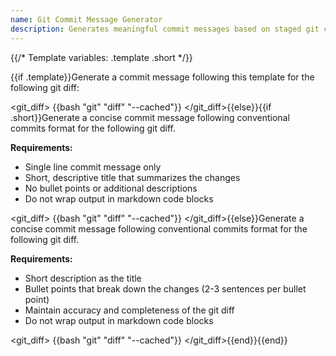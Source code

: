 ```yaml
---
name: Git Commit Message Generator
description: Generates meaningful commit messages based on staged git changes using conventional commits format
---
```


{{/* Template variables: .template .short */}}

{{if .template}}Generate a commit message following this template for the following git diff:

<template>
{{.template}}
</template>

<git_diff>
{{bash "git" "diff" "--cached"}}
</git_diff>{{else}}{{if .short}}Generate a concise commit message following conventional commits format for the following git diff.

**Requirements:**
- Single line commit message only
- Short, descriptive title that summarizes the changes
- No bullet points or additional descriptions
- Do not wrap output in markdown code blocks

<git_diff>
{{bash "git" "diff" "--cached"}}
</git_diff>{{else}}Generate a concise commit message following conventional commits format for the following git diff.

**Requirements:**
- Short description as the title
- Bullet points that break down the changes (2-3 sentences per bullet point)
- Maintain accuracy and completeness of the git diff
- Do not wrap output in markdown code blocks

<git_diff>
{{bash "git" "diff" "--cached"}}
</git_diff>{{end}}{{end}}

